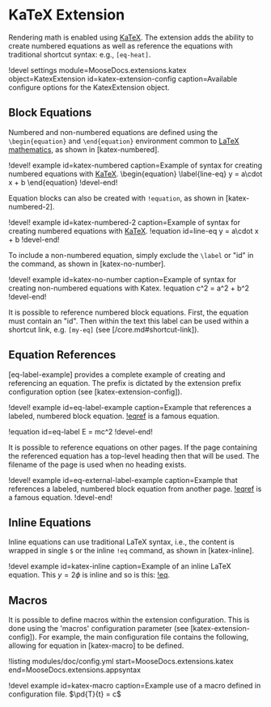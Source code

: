 # KaTeX Extension

Rendering math is enabled using [KaTeX]. The extension adds the ability
to create numbered equations as well as reference the equations with traditional shortcut syntax:
e.g., `[eq-heat]`.

!devel settings module=MooseDocs.extensions.katex
                object=KatexExtension
                id=katex-extension-config
                caption=Available configure options for the KatexExtension object.



## Block Equations

Numbered and non-numbered equations are defined using the `\begin{equation}` and `\end{equation}`
environment common to [LaTeX mathematics](https://en.wikibooks.org/wiki/LaTeX/Mathematics),
as shown in [katex-numbered].

!devel! example id=katex-numbered
                caption=Example of syntax for creating numbered equations with [KaTeX].
\begin{equation}
\label{line-eq}
y = a\cdot x + b
\end{equation}
!devel-end!

Equation blocks can also be created with `!equation`, as shown in [katex-numbered-2].

!devel! example id=katex-numbered-2
                caption=Example of syntax for creating numbered equations with [KaTeX].
!equation id=line-eq
y = a\cdot x + b
!devel-end!

To include a non-numbered equation, simply exclude the `\label` or "id" in the command, as shown in
[katex-no-number].

!devel! example id=katex-no-number
                caption=Example of syntax for creating non-numbered equations with Katex.
!equation
c^2 = a^2 + b^2
!devel-end!

It is possible to reference numbered block equations. First, the equation must contain an "id".  Then
within the text this label can be used within a shortcut link, e.g. `[my-eq]` (see [/core.md#shortcut-link]).

## Equation References

[eq-label-example] provides a complete example of creating and referencing an equation. The prefix
is dictated by the extension prefix configuration option (see [katex-extension-config]).

!devel! example id=eq-label-example
                caption=Example that references a labeled, numbered block equation.
[!eqref](eq-label) is a famous equation.

!equation id=eq-label
E = mc^2
!devel-end!

It is possible to reference equations on other pages. If the page containing the referenced
equation has a top-level heading then that will be used. The filename of the page is used when
no heading exists.

!devel! example id=eq-external-label-example
                caption=Example that references a labeled, numbered block equation from another page.
[!eqref](katex.md#eq-label) is a famous equation.
!devel-end!

## Inline Equations

Inline equations can use traditional LaTeX syntax, i.e., the content is wrapped in single `$` or
the inline `!eq` command, as shown in [katex-inline].

!devel example id=katex-inline caption=Example of an inline LaTeX equation.
This $y=2\phi$ is inline and so is this: [!eq](\phi=\beta^2).

## Macros

It is possible to define macros within the extension configuration. This is done using the
'macros' configuration parameter (see [katex-extension-config]). For example, the main configuration
file contains the following, allowing for equation in [katex-macro] to be defined.

!listing modules/doc/config.yml start=MooseDocs.extensions.katex end=MooseDocs.extensions.appsyntax

!devel example id=katex-macro caption=Example use of a macro defined in configuration file.
$\pd{T}{t} = c$


[KaTeX]: https://khan.github.io/KaTeX
